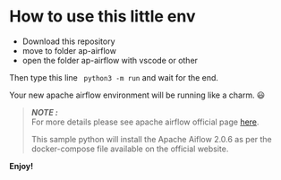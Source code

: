 # How to use this little env

- Download this repository
- move to folder ap-airflow
- open the folder ap-airflow with vscode or other

Then type this line ``` python3 -m run``` and wait for the end.

Your new apache airflow environment will be running like a charm. 😃

> ***NOTE :***<br>
> For more details please see apache airflow official page [here](https://airflow.apache.org/docs/apache-airflow/stable/howto/docker-compose/index.html).
>
> This sample python will install the Apache Aiflow 2.0.6 as per the docker-compose file available on the official website.

**Enjoy!**